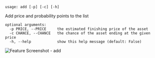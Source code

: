 ```
usage: add [-p] [-c] [-h]
```

Add price and probability points to the list

```
optional arguments:
  -p PRICE, --PRICE     the estimated finishing price of the asset
  -c CHANCE, --CHANCE   the chance of the asset ending at the given price
  -h, --help            show this help message (default: False)
```
<img size="1400" alt="Feature Screenshot - add" src="https://user-images.githubusercontent.com/85772166/142504068-e778e258-cb68-42f4-99d4-b8437068b8d7.png">
